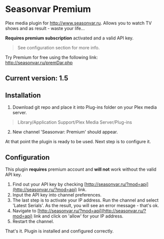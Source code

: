 Seasonvar Premium
=================

Plex media plugin for http://www.seasonvar.ru. Allows you to watch TV shows and as result - waste your life...

__Requires premium subscription__ activated and a valid API key.
> See configuration section for more info.

Try Premium for free using the following link: http://seasonvar.ru/premDar.php


Current version: 1.5
--------------------

Installation
------------

1. Download git repo and place it into Plug-ins folder on your Plex media server.
> Library/Application Support/Plex Media Server/Plug-ins

2. New channel 'Seasonvar: Premium' should appear.

At that point the plugin is ready to be used. Next step is to configure it.

Configuration
-------------

This plugin __requires__ premium account and __will not__ work without the valid API key.

1. Find out your API key by checking [http://seasonvar.ru/?mod=api](http://seasonvar.ru/?mod=api) link.
2. Input the API key into channel preferences.
3. The last step is to activate your IP address. Run the channel and select 'Latest Serials'. As the result, you will see an error message - that's ok.
4. Navigate to [http://seasonvar.ru/?mod=api](http://seasonvar.ru/?mod=api) link and click on 'allow' for your IP address.
5. Restart the channel.

That's it. Plugin is installed and configured correctly.